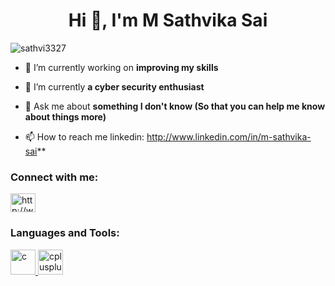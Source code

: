 <h1 align="center">Hi 👋, I'm M Sathvika Sai</h1>

<p align="left"> <img src="https://komarev.com/ghpvc/?username=sathvi3327&label=Profile%20views&color=0e75b6&style=flat" alt="sathvi3327" /> </p>

- 🔭 I’m currently working on **improving my skills**

- 🌱 I’m currently **a cyber security enthusiast**

- 💬 Ask me about **something I don't know (So that you can help me know about things more)**

- 📫 How to reach me linkedin: http://www.linkedin.com/in/m-sathvika-sai**


<h3 align="left">Connect with me:</h3>
<p align="left">
<a href="https://linkedin.com/in/http://www.linkedin.com/in/m-sathvika-sai" target="blank"><img align="center" src="https://cdn.jsdelivr.net/npm/simple-icons@3.0.1/icons/linkedin.svg" alt="http://www.linkedin.com/in/m-sathvika-sai" height="30" width="40" /></a>
</p>

<h3 align="left">Languages and Tools:</h3>
<p align="left"> <a href="https://www.cprogramming.com/" target="_blank"> <img src="https://devicons.github.io/devicon/devicon.git/icons/c/c-original.svg" alt="c" width="40" height="40"/> </a> <a href="https://www.w3schools.com/cpp/" target="_blank"> <img src="https://devicons.github.io/devicon/devicon.git/icons/cplusplus/cplusplus-original.svg" alt="cplusplus" width="40" height="40"/> </a> </p>
